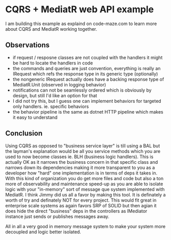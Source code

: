 # CQRS + MediatR web API example

I am building this example as explaind on code-maze.com to learn more about CQRS and MediatR working together.

## Observations

- if request / resposne classes are not coupled with the handlers it might be hard to locate the handlers in code
- the commands and queries are just convention, everything is really an IRequest which refs the response type in its generic type (optionally)
- the nongeneric IRequest actually does have a backing response type of MediatR.Unit (observed in logging behavior)
- notifications can not be seamlessly ordered which is obviously by design, but still I'd like an option for that
- I did not try this, but I guess one can implement behaviors for targeted only handlers. ie. specific behaviors
- the behavior pipeline is the same as dotnet HTTP pipeline which makes it easy to understand

## Conclusion

Using CQRS as opposed to "business service layer" is till using a BAL but the layman's explanation would be all you service methods which you are used to now become classes ie. BLH (business logic handlers). This is actually OK as it narrows the business concern in that specific class and narrows down its dependencies making it more transparent to you as a developer how "hard" one implementation is in terms of deps it takes in. With this kind of organization you do get more files and code but also a ton more of observability and maintenance speed-up as you are able to isolate logic with your "in-memory" sort of message que system implemented with MediatR. I think Jimmy did us all a favor by making this tool. It is definately a worth of try and definately NOT for every project. This would fit great in enterprise scale systems as again favors SRP of SOLID but then agian it does hide the direct "business" deps in the controllers as IMediator instance just sends or publishes messages away.

All in all a very good in memory message system to make your system more decoupled and logic better isolated.